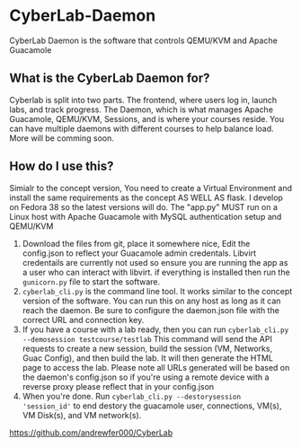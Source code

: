 # CyberLab-Daemon
CyberLab Daemon is the software that controls QEMU/KVM and Apache Guacamole

## What is the CyberLab Daemon for?
Cyberlab is split into two parts. The frontend, where users log in, launch labs, and track progress. The Daemon, which is what manages Apache Guacamole, QEMU/KVM, Sessions, and is where your courses reside. 
You can have multiple daemons with different courses to help balance load. More will be comming soon. 

## How do I use this?
Simialr to the concept version, You need to create a Virtual Environment and install the same requirements as the concept AS WELL AS flask. I develop on Fedora 38 so the latest versions will do. The "app.py" MUST run on a Linux host with Apache Guacamole with MySQL authentication setup and QEMU/KVM

1. Download the files from git, place it somewhere nice, Edit the config.json to reflect your Guacamole admin credentals. Libvirt credentails are currently not used so ensure you are running the app as a user who can interact with libvirt. if everything is installed then run the `gunicorn.py` file to start the software.
2. `cyberlab_cli.py` is the command line tool. It works similar to the concept version of the software. You can run this on any host as long as it can reach the daemon. Be sure to configure the daemon.json file with the correct URL and connection key. 
3. If you have a course with a lab ready, then you can run `cyberlab_cli.py --demosession testcourse/testlab` This command will send the API requests to create a new session, build the session (VM, Networks, Guac Config), and then build the lab. It will then generate the HTML page to access the lab. Please note all URLs generated will be based on the daemon's config.json so if you're using a remote device with a reverse proxy please reflect that in your config.json
4. When you're done. Run `cyberlab_cli.py --destorysession 'session_id'` to end destory the guacamole user, connections, VM(s), VM Disk(s), and VM network(s).


https://github.com/andrewfer000/CyberLab
